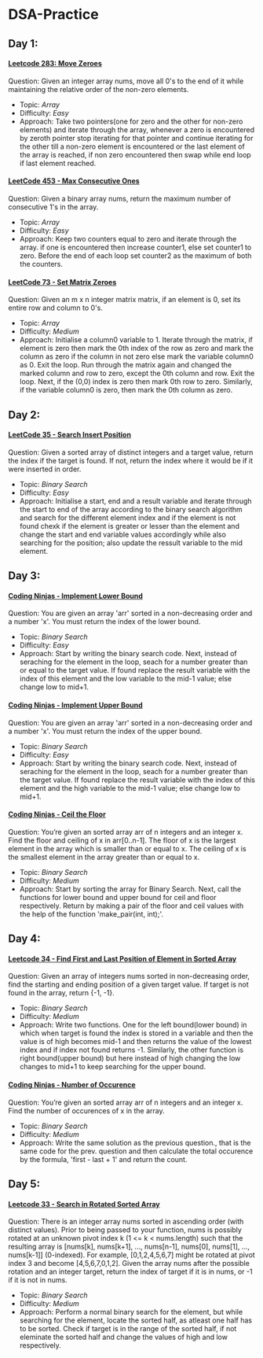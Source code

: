 # DSA-Practice #
## Day 1: ##
  #### [Leetcode 283: Move Zeroes](https://leetcode.com/problems/move-zeroes/) ####
  Question: Given an integer array nums, move all 0's to the end of it while maintaining the relative order of the non-zero elements.
  - Topic: *Array*
  - Difficulty: *Easy*
  - Approach: Take two pointers(one for zero and the other for non-zero elements) and iterate through the array, whenever a zero is encountered by zeroth pointer stop iterating for that pointer and continue iterating for the other till a non-zero element is encountered or the last element of the array is reached, if non zero encountered then swap while end loop if last element reached.

   #### [LeetCode 453 - Max Consecutive Ones](https://leetcode.com/problems/max-consecutive-ones/) ####
   Question: Given a binary array nums, return the maximum number of consecutive 1's in the array.
   - Topic: *Array*
   - Difficulty: *Easy*
   - Approach: Keep two counters equal to zero and iterate through the array. if one is encountered then increase counter1, else set counter1 to zero. Before the end of each loop set counter2 as the maximum of both the counters.

   #### [LeetCode 73 - Set Matrix Zeroes](https://leetcode.com/problems/set-matrix-zeroes/) ####
   Question: Given an m x n integer matrix matrix, if an element is 0, set its entire row and column to 0's.
   - Topic: *Array*
   - Difficulty: *Medium*
   - Approach: Initialise a column0 variable to 1. Iterate through the matrix, if element is zero then mark the 0th index of the row as zero and mark the column as zero if the column in not zero else mark the variable column0 as 0. Exit the loop. Run through the matrix again and changed the marked column and row to zero, except the 0th column and row. Exit the loop. Next, if the (0,0) index is zero then mark 0th row to zero. Similarly, if the variable column0 is zero, then mark the 0th column as zero.

## Day 2: ##
#### [LeetCode 35 - Search Insert Position](https://leetcode.com/problems/search-insert-position/) ####
   Question: Given a sorted array of distinct integers and a target value, return the index if the target is found. If not, return the index where it would be if it were inserted in order.
   - Topic: *Binary Search*
   - Difficulty: *Easy*
   - Approach: Initialise a start, end and a result variable and iterate through the start to end of the array according to the binary search algorithm and search for the different element index and if the element is not found chexk if the element is greater or lesser than the element and change the start and end variable values accordingly while also searching for the position; also update the ressult variable to the mid element.

## Day 3: ##
#### [Coding Ninjas - Implement Lower Bound](https://www.codingninjas.com/codestudio/problems/lower-bound_8165382?utm_source=youtube&utm_medium=affiliate&utm_campaign=codestudio_Striver_BinarySeries) ####
   Question: You are given an array 'arr' sorted in a non-decreasing order and a number 'x'. You must return the index of the lower bound.
   - Topic: *Binary Search*
   - Difficulty: *Easy*
   - Approach: Start by writing the binary search code. Next, instead of seraching for the element in the loop, seach for a number greater than or equal to the target value. If found replace the result variable with the index of this element and the low variable to the mid-1 value; else change low to mid+1.

#### [Coding Ninjas - Implement Upper Bound](https://www.codingninjas.com/codestudio/problems/implement-upper-bound_8165383?utm_source=youtube&utm_medium=affiliate&utm_campaign=codestudio_Striver_BinarySeries) ####
   Question: You are given an array 'arr' sorted in a non-decreasing order and a number 'x'. You must return the index of the upper bound.
   - Topic: *Binary Search*
   - Difficulty: *Easy*
   - Approach: Start by writing the binary search code. Next, instead of seraching for the element in the loop, seach for a number greater than the target value. If found replace the result variable with the index of this element and the high variable to the mid-1 value; else change low to mid+1.

#### [Coding Ninjas - Ceil the Floor](https://www.codingninjas.com/studio/problems/ceiling-in-a-sorted-array_1825401) ####
   Question: You’re given an sorted array arr of n integers and an integer x. Find the floor and ceiling of x in arr\[0..n-1]. The floor of x is the largest element in the array which is smaller than or equal to x. The ceiling of x is the smallest element in the array greater than or equal to x.
   - Topic: *Binary Search*
   - Difficulty: *Medium*
   - Approach: Start by sorting the array for Binary Search. Next, call the functions for lower bound and upper bound for ceil and floor respectively. Return by making a pair of the floor and ceil values with the help of the function 'make_pair(int, int);'.

## Day 4: ##
  #### [Leetcode 34 - Find First and Last Position of Element in Sorted Array](https://leetcode.com/problems/find-first-and-last-position-of-element-in-sorted-array/) ####
  Question: Given an array of integers nums sorted in non-decreasing order, find the starting and ending position of a given target value. If target is not found in the array, return {-1, -1}.
  - Topic: *Binary Search*
  - Difficulty: *Medium*
  - Approach: Write two functions. One for the left bound(lower bound) in which when target is found the index is stored in a variable and then the value is of high becomes mid-1 and then returns the value of the lowest index and if index not found returns -1. Similarly, the other function is right bound(upper bound) but here instead of high changing the low changes to mid+1 to keep searching for the upper bound.

#### [Coding Ninjas - Number of Occurence](https://www.codingninjas.com/studio/problems/occurrence-of-x-in-a-sorted-array_630456) ####
   Question: You’re given an sorted array arr of n integers and an integer x. Find the number of occurences of x in the array.
   - Topic: *Binary Search*
   - Difficulty: *Medium*
   - Approach: Write the same solution as the previous question., that is the same code for the prev. question and then calculate the total occurence by the formula, 'first - last + 1' and return the count.

## Day 5: ##
  #### [Leetcode 33 - Search in Rotated Sorted Array](https://leetcode.com/problems/search-in-rotated-sorted-array/) ####
  Question: There is an integer array nums sorted in ascending order (with distinct values). Prior to being passed to your function, nums is possibly rotated at an unknown pivot index k (1 <= k < nums.length) such that the resulting array is [nums[k], nums[k+1], ..., nums[n-1], nums[0], nums[1], ..., nums[k-1]] (0-indexed). For example, [0,1,2,4,5,6,7] might be rotated at pivot index 3 and become [4,5,6,7,0,1,2]. Given the array nums after the possible rotation and an integer target, return the index of target if it is in nums, or -1 if it is not in nums.
  - Topic: *Binary Search*
  - Difficulty: *Medium*
  - Approach: Perform a normal binary search for the element, but while searching for the element, locate the sorted half, as atleast one half has to be sorted. Check if target is in the range of the sorted half, if not eleminate the sorted half and change the values of high and low respectively.
